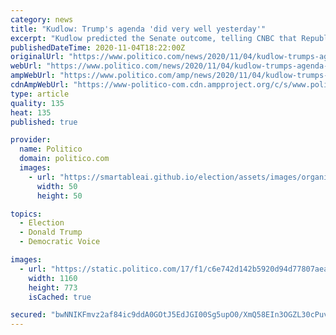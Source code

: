 ```yaml
---
category: news
title: "Kudlow: Trump's agenda 'did very well yesterday'"
excerpt: "Kudlow predicted the Senate outcome, telling CNBC that Republicans \"may lose one seat, maybe not\" in the chamber."
publishedDateTime: 2020-11-04T18:22:00Z
originalUrl: "https://www.politico.com/news/2020/11/04/kudlow-trumps-agenda-very-well-434048"
webUrl: "https://www.politico.com/news/2020/11/04/kudlow-trumps-agenda-very-well-434048"
ampWebUrl: "https://www.politico.com/amp/news/2020/11/04/kudlow-trumps-agenda-very-well-434048"
cdnAmpWebUrl: "https://www-politico-com.cdn.ampproject.org/c/s/www.politico.com/amp/news/2020/11/04/kudlow-trumps-agenda-very-well-434048"
type: article
quality: 135
heat: 135
published: true

provider:
  name: Politico
  domain: politico.com
  images:
    - url: "https://smartableai.github.io/election/assets/images/organizations/politico.com-50x50.jpg"
      width: 50
      height: 50

topics:
  - Election
  - Donald Trump
  - Democratic Voice

images:
  - url: "https://static.politico.com/17/f1/c6e742d142b5920d94d77807aea0/20201104-kudlow-gty-773.jpg"
    width: 1160
    height: 773
    isCached: true

secured: "bwNNIKFmvz2af84ic9ddA0GOtJ5EdJGI00Sg5upO0/XmQ58EIn3OGZL30cPuvdGRwDMqHU+srDR9u3ORTOBXqNraNq27m8FB8dRKddXT97SlcRW+PRXvDvWp3hDH6LjdafA355ot13TPACeImCTB0rUfsbxKo7taTVqt3J/mVUZ0mkn1feXvYMXgAgwziI+hnsafOFlLhnz5dN6axEHwzJ+iBWi2CyNvfB13D7hsDYMtWjy9k84V/TJxgTGMyQMj6L2+Tf2kXOIMgtAf+rXkQ83eu6HQo+PFPchaXufM55/29pGWqzrr3jo5Dmx3rAlEmlGvqqMy84jym8ejQtn14v322Ntkpti6SW23264Xzto=;aufWYWjQblNGcDSG/kzsyA=="
---
```


